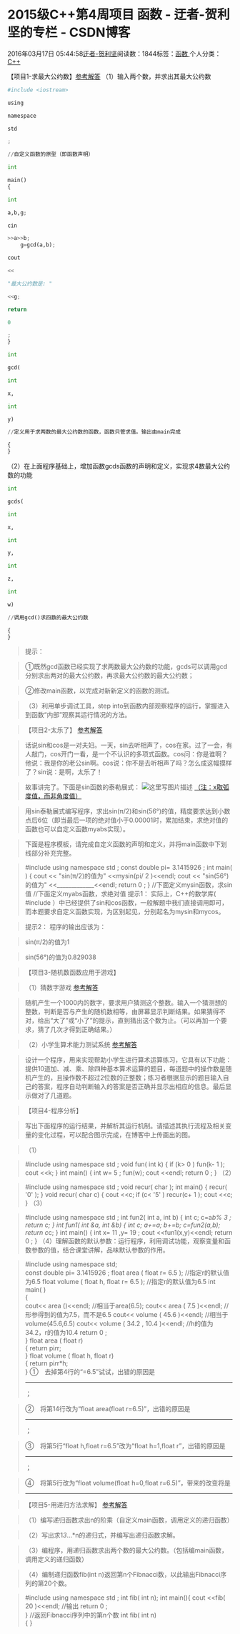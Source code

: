 
# 2015级C++第4周项目 函数 - 迂者-贺利坚的专栏 - CSDN博客

2016年03月17日 05:44:58[迂者-贺利坚](https://me.csdn.net/sxhelijian)阅读数：1844标签：[函数																](https://so.csdn.net/so/search/s.do?q=函数&t=blog)个人分类：[C++																](https://blog.csdn.net/sxhelijian/article/category/908261)



【项目1-求最大公约数】[参考解答](http://blog.csdn.net/sxhelijian/article/details/40889609)
（1）输入两个数，并求出其最大公约数
```python
#include <iostream>
```
```python
using
```
```python
namespace
```
```python
std
```
```python
;
```
```python
//自定义函数的原型（即函数声明）
```
```python
int
```
```python
main()
{
```
```python
int
```
```python
a,b,g;
```
```python
cin
```
```python
>>a>>b;
    g=gcd(a,b);
```
```python
cout
```
```python
<<
```
```python
"最大公约数是: "
```
```python
<<g;
```
```python
return
```
```python
0
```
```python
;
}
```
```python
int
```
```python
gcd(
```
```python
int
```
```python
x,
```
```python
int
```
```python
y)
```
```python
//定义用于求两数的最大公约数的函数，函数只管求值。输出由main完成
```
```python
{
}
```
（2）在上面程序基础上，增加函数gcds函数的声明和定义，实现求4数最大公约数的功能
```python
int
```
```python
gcds(
```
```python
int
```
```python
x,
```
```python
int
```
```python
y,
```
```python
int
```
```python
z,
```
```python
int
```
```python
w)
```
```python
//调用gcd()求四数的最大公约数
```
```python
{ 
}
```
> 提示：

> ①既然gcd函数已经实现了求两数最大公约数的功能，gcds可以调用gcd分别求出两对的最大公约数，再求最大公约数的最大公约数；

> ②修改main函数，以完成对新新定义的函数的测试。

> （3）利用单步调试工具，step into到函数内部观察程序的运行，掌握进入到函数“内部”观察其运行情况的方法。

> 【项目2-太乐了】
> [参考解答](http://blog.csdn.net/sxhelijian/article/details/40889685)

> 话说sin和cos是一对夫妇。一天，sin去听相声了，cos在家。过了一会，有人敲门，cos开门一看，是一个不认识的多项式函数。cos问：你是谁啊？他说：我是你的老公sin啊。cos说：你不是去听相声了吗？怎么成这幅摸样了？sin说：是啊，太乐了！

> 故事讲完了。下面是sin函数的泰勒展式：
![这里写图片描述](https://img-blog.csdn.net/20160317053857772)
> [（注：x取弧度值，而非角度值） ](https://img-blog.csdn.net/20160317053857772)

> 用sin泰勒展式编写程序，求出sin(π/2)和sin(56°)的值，精度要求达到小数点后6位（即当最后一项的绝对值小于0.00001时，累加结束，求绝对值的函数也可以自定义函数myabs实现）。

> 下面是程序模板，请完成自定义函数的声明和定义，并将main函数中下划线部分补充完整。

> \#include <iostream>
> using
> namespace
> std
> ;
> const
> double
> pi=
> 3.1415926
> ;
> int
> main( )
{
> cout
> <<
> "sin(π/2)的值为"
> <<mysin(pi/
> 2
> )<<endl;
> cout
> <<
> "sin(56°)的值为"
> <<_____________<<endl;
> return
> 0
> ;
}
> //下面定义mysin函数，求sin值
> //下面定义myabs函数，求绝对值
> 提示1： 实际上，C++的数学库(
> \#include<Cmath>
> ）中已经提供了sin和cos函数，一般解题中我们直接调用即可，而本题要求自定义函数实现，为区别起见，分别起名为mysin和mycos。

> 提示2： 程序的输出应该为：

> sin(π/2)的值为1

> sin(56°)的值为0.829038

> 【项目3-随机数函数应用于游戏】

> （1）猜数字游戏
> [参考解答](http://blog.csdn.net/sxhelijian/article/details/16357761)

> 随机产生一个1000内的数字，要求用户猜测这个整数。输入一个猜测想的整数，判断是否与产生的随机数相等，由屏幕显示判断结果。如果猜得不对，给出“大了”或“小了”的提示，直到猜出这个数为止。（可以再加一个要求，猜了几次才得到正确结果。）

> （2）小学生算术能力测试系统
> [参考解答](http://blog.csdn.net/sxhelijian/article/details/16357847)

> 设计一个程序，用来实现帮助小学生进行算术运算练习，它具有以下功能：提供10道加、减、乘、除四种基本算术运算的题目，每道题中的操作数是随机产生的，且操作数不超过2位数的正整数；练习者根据显示的题目输入自己的答案，程序自动判断输入的答案是否正确并显示出相应的信息。最后显示做对了几道题。

> 【项目4-程序分析】

> 写出下面程序的运行结果，并解析其运行机制。请描述其执行流程及相关变量的变化过程，可以配合图示完成，在博客中上传画出的图。

> （1）

> \#include<iostream>
> using
> namespace
> std
> ;
> void
> fun(
> int
> k)
{
> if
> (k>
> 0
> )
        fun(k-
> 1
> );
> cout
> <<k;
}
> int
> main()
{
> int
> w=
> 5
> ;
    fun(w);
> cout
> <<endl;
> return
> 0
> ;
}
> （2）

> \#include <iostream>
> using
> namespace
> std
> ;
> void
> recur(
> char
> );
> int
> main()
{
    recur(
> '0'
> );
}
> void
> recur(
> char
> c)
{
> cout
> <<c;
> if
> (c<
> '5'
> )
        recur(c+
> 1
> );
> cout
> <<c;
}
> （3）

> \#include<iostream>
> using
> namespace
> std
> ;
> int
> fun2(
> int
> a,
> int
> b)
{
> int
> c;
    c=a*b%
> 3
> ;
> return
> c;
}
> int
> fun1(
> int
> &a,
> int
> &b)
{
> int
> c;
    a+=a;
    b+=b;
    c=fun2(a,b);
> return
> c*c;
}
> int
> main()
{
> int
> x=
> 11
> ,y=
> 19
> ;
> cout
> <<fun1(x,y)<<endl;
> return
> 0
> ;
}
> （4）理解函数的默认参数：运行程序，利用调试功能，观察变量和函数参数的值，结合课堂讲解，品味默认参数的作用。

> \#include <iostream>
> using namespace std;  
const double pi=
> 3.1415926
> ;
> float
> area
> (
> float
> r=
> 6.5
> );
> //指定r的默认值为6.5
> float
> volume
> (
> float
> h,
> float
> r=
> 6.5
> );
> //指定r的默认值为6.5
> int main( )  
{  
    cout<<
> area
> ()<<endl;
> //相当于area(6.5);
> cout<<
> area
> (
> 7.5
> )<<endl;
> //形参得到的值为7.5，而不是6.5
> cout<<
> volume
> (
> 45.6
> )<<endl;
> //相当于volume(45.6,6.5)
> cout<<
> volume
> (
> 34.2
> ,
> 10.4
> )<<endl;
> //h的值为34.2，r的值为10.4
> return
> 0
> ;  
}
> float
> area
> (
> float
> r)  
{
> return
> pi*r*r;  
}
> float
> volume
> (
> float
> h,
> float
> r)  
{
> return
> pi*r*r*h;  
}
> ①　去掉第4行的“=6.5”试试，出错的原因是
> __________
> ；

> ②　将第14行改为“float area(float r=6.5)”，出错的原因是
> ________
> ；

> ③　将第5行“float h,float r=6.5”改为“float h=1,float r”，出错的原因是
> ___
> ；

> ④　将第5行改为“float volume(float h=0,float r=6.5)”，带来的改变将是
> __________

> 【项目5-用递归方法求解】
> [参考解答](http://blog.csdn.net/sxhelijian/article/details/41175801)

> （1）编写递归函数求出n的阶乘（自定义main函数，调用定义的递归函数）

> （2）写出求1*3*…*n的递归式，并编写出递归函数求解。

> （3）编程序，用递归函数求出两个数的最大公约数。（包括编main函数，调用定义的递归函数）

> （4）编制递归函数fib(int n)返回第n个Fibnacci数，以此输出Fibnacci序列的第20个数。

> \#include <iostream>
> using
> namespace
> std
> ;
> int
> fib(
> int
> n);
> int
> main(){
> cout
> <<fib(
> 20
> )<<endl;
> //输出
> return
> 0
> ;        
}
> //返回Fibnacci序列中的第n个数
> int
> fib(
> int
> n)  
{
}

